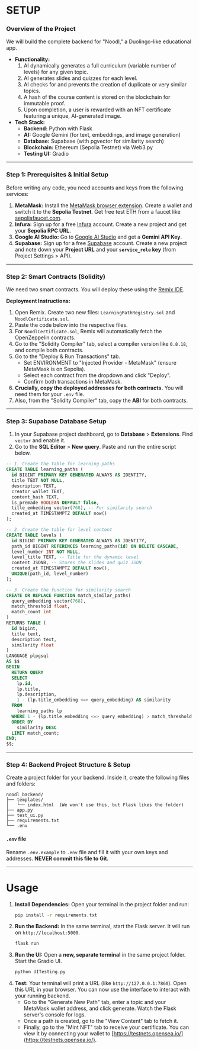 # SETUP

### **Overview of the Project**

We will build the complete backend for "Noodl," a Duolingo-like educational app.

*   **Functionality:**
    1.  AI dynamically generates a full curriculum (variable number of levels) for any given topic.
    2.  AI generates slides and quizzes for each level.
    3.  AI checks for and prevents the creation of duplicate or very similar topics.
    4.  A hash of the course content is stored on the blockchain for immutable proof.
    5.  Upon completion, a user is rewarded with an NFT certificate featuring a unique, AI-generated image.
*   **Tech Stack:**
    *   **Backend:** Python with Flask
    *   **AI:** Google Gemini (for text, embeddings, and image generation)
    *   **Database:** Supabase (with pgvector for similarity search)
    *   **Blockchain:** Ethereum (Sepolia Testnet) via Web3.py
    *   **Testing UI:** Gradio

---

### **Step 1: Prerequisites & Initial Setup**

Before writing any code, you need accounts and keys from the following services:

1.  **MetaMask:** Install the [MetaMask browser extension](https://metamask.io/). Create a wallet and switch it to the **Sepolia Testnet**. Get free test ETH from a faucet like [sepoliafaucet.com](https://sepoliafaucet.com/).
2.  **Infura:** Sign up for a free [Infura](https://www.infura.io/) account. Create a new project and get your **Sepolia RPC URL**.
3.  **Google AI Studio:** Go to [Google AI Studio](https://aistudio.google.com/) and get a **Gemini API Key**.
4.  **Supabase:** Sign up for a free [Supabase](https://supabase.io/) account. Create a new project and note down your **Project URL** and your **`service_role` key** (from Project Settings > API).

---

### **Step 2: Smart Contracts (Solidity)**

We need two smart contracts. You will deploy these using the [Remix IDE](https://remix.ethereum.org/).

**Deployment Instructions:**
1.  Open Remix. Create two new files: `LearningPathRegistry.sol` and `NoodlCertificate.sol`.
2.  Paste the code below into the respective files.
3.  For `NoodlCertificate.sol`, Remix will automatically fetch the OpenZeppelin contracts.
4.  Go to the "Solidity Compiler" tab, select a compiler version like `0.8.18`, and compile both contracts.
5.  Go to the "Deploy & Run Transactions" tab.
    *   Set ENVIRONMENT to "Injected Provider - MetaMask" (ensure MetaMask is on Sepolia).
    *   Select each contract from the dropdown and click "Deploy".
    *   Confirm both transactions in MetaMask.
6.  **Crucially, copy the deployed addresses for both contracts.** You will need them for your `.env` file.
7.  Also, from the "Solidity Compiler" tab, copy the **ABI** for both contracts.

---

### **Step 3: Supabase Database Setup**

1.  In your Supabase project dashboard, go to **Database** > **Extensions**. Find `vector` and enable it.
2.  Go to the **SQL Editor** > **New query**. Paste and run the entire script below.

```sql
-- 1. Create the table for learning paths
CREATE TABLE learning_paths (
  id BIGINT PRIMARY KEY GENERATED ALWAYS AS IDENTITY,
  title TEXT NOT NULL,
  description TEXT,
  creator_wallet TEXT,
  content_hash TEXT,
  is_premade BOOLEAN DEFAULT false,
  title_embedding vector(768), -- For similarity search
  created_at TIMESTAMPTZ DEFAULT now()
);

-- 2. Create the table for level content
CREATE TABLE levels (
  id BIGINT PRIMARY KEY GENERATED ALWAYS AS IDENTITY,
  path_id BIGINT REFERENCES learning_paths(id) ON DELETE CASCADE,
  level_number INT NOT NULL,
  level_title TEXT, -- Title for the dynamic level
  content JSONB, -- Stores the slides and quiz JSON
  created_at TIMESTAMPTZ DEFAULT now(),
  UNIQUE(path_id, level_number)
);

-- 3. Create the function for similarity search
CREATE OR REPLACE FUNCTION match_similar_paths(
  query_embedding vector(768),
  match_threshold float,
  match_count int
)
RETURNS TABLE (
  id bigint,
  title text,
  description text,
  similarity float
)
LANGUAGE plpgsql
AS $$
BEGIN
  RETURN QUERY
  SELECT
    lp.id,
    lp.title,
    lp.description,
    1 - (lp.title_embedding <=> query_embedding) AS similarity
  FROM
    learning_paths lp
  WHERE 1 - (lp.title_embedding <=> query_embedding) > match_threshold
  ORDER BY
    similarity DESC
  LIMIT match_count;
END;
$$;
```

---

### **Step 4: Backend Project Structure & Setup**

Create a project folder for your backend. Inside it, create the following files and folders:

```
noodl_backend/
├── templates/
│   └── index.html  (We won't use this, but Flask likes the folder)
├── app.py
├── test_ui.py
├── requirements.txt
└── .env
```


#### `.env` file
Rename `.env.example` to `.env` file and fill it with your own keys and addresses. **NEVER commit this file to Git.**

---



# **Usage**

1.  **Install Dependencies:** Open your terminal in the project folder and run:
    ```bash
    pip install -r requirements.txt
    ```
2.  **Run the Backend:** In the same terminal, start the Flask server. It will run on `http://localhost:5000`.
    ```bash
    flask run
    ```
3.  **Run the UI:** Open a **new, separate terminal** in the same project folder. Start the Gradio UI.
    ```bash
    python UITesting.py
    ```
4.  **Test:** Your terminal will print a URL (like `http://127.0.0.1:7860`). Open this URL in your browser. You can now use the interface to interact with your running backend.
    *   Go to the "Generate New Path" tab, enter a topic and your MetaMask wallet address, and click generate. Watch the Flask server's console for logs.
    *   Once a path is created, go to the "View Content" tab to fetch it.
    *   Finally, go to the "Mint NFT" tab to receive your certificate. You can view it by connecting your wallet to [https://testnets.opensea.io/](https://testnets.opensea.io/).